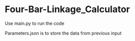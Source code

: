 # Four-Bar-Linkage_Calculator

Use main.py to run the code

Parameters.json is to store the data from previous input


